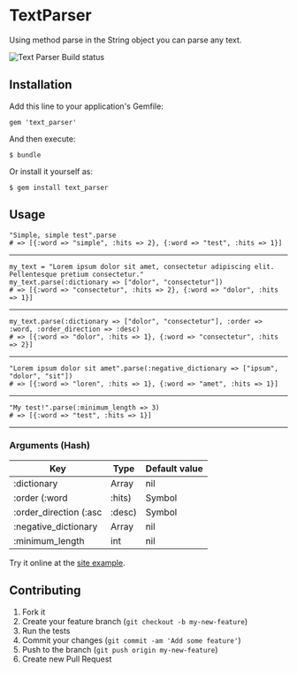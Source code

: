 # TextParser

Using method parse in the String object you can parse any text.

![Text Parser Build status](https://secure.travis-ci.org/fpaula/text_parser.png)

## Installation

Add this line to your application's Gemfile:

    gem 'text_parser'

And then execute:

    $ bundle

Or install it yourself as:

    $ gem install text_parser

## Usage

    "Simple, simple test".parse 
    # => [{:word => "simple", :hits => 2}, {:word => "test", :hits => 1}]

---

    my_text = "Lorem ipsum dolor sit amet, consectetur adipiscing elit. Pellentesque pretium consectetur."
    my_text.parse(:dictionary => ["dolor", "consectetur"])
    # => [{:word => "consectetur", :hits => 2}, {:word => "dolor", :hits => 1}]

---

    my_text.parse(:dictionary => ["dolor", "consectetur"], :order => :word, :order_direction => :desc)
    # => [{:word => "dolor", :hits => 1}, {:word => "consectetur", :hits => 2}]

---

    "Lorem ipsum dolor sit amet".parse(:negative_dictionary => ["ipsum", "dolor", "sit"])
    # => [{:word => "loren", :hits => 1}, {:word => "amet", :hits => 1}]

---

    "My test!".parse(:minimum_length => 3)
    # => [{:word => "test", :hits => 1}]

---

### Arguments (Hash)

| Key                             | Type   | Default value |
| ------------------------------- | ------ | ------------- |
| :dictionary                     | Array  | nil           |
| :order (:word | :hits)          | Symbol | :word         |
| :order_direction (:asc | :desc) | Symbol | :asc          |
| :negative_dictionary            | Array  | nil           |
| :minimum_length                 | int    | nil           |

Try it online at the [site example](http://textparser.heroku.com "Title").

## Contributing

1. Fork it
2. Create your feature branch (`git checkout -b my-new-feature`)
3. Run the tests
4. Commit your changes (`git commit -am 'Add some feature'`)
5. Push to the branch (`git push origin my-new-feature`)
6. Create new Pull Request
